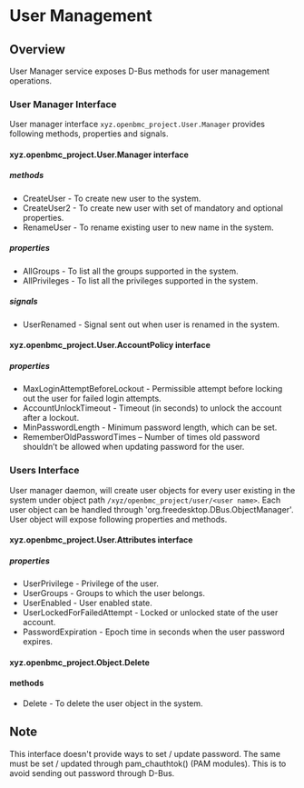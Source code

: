 # User Management

## Overview

User Manager service exposes D-Bus methods for user management operations.

### User Manager Interface

User manager interface `xyz.openbmc_project.User.Manager` provides following
methods, properties and signals.

#### xyz.openbmc_project.User.Manager interface

##### methods

- CreateUser - To create new user to the system.
- CreateUser2 - To create new user with set of mandatory and optional
  properties.
- RenameUser - To rename existing user to new name in the system.

##### properties

- AllGroups - To list all the groups supported in the system.
- AllPrivileges - To list all the privileges supported in the system.

##### signals

- UserRenamed - Signal sent out when user is renamed in the system.

#### xyz.openbmc_project.User.AccountPolicy interface

##### properties

- MaxLoginAttemptBeforeLockout - Permissible attempt before locking out the user
  for failed login attempts.
- AccountUnlockTimeout - Timeout (in seconds) to unlock the account after a
  lockout.
- MinPasswordLength - Minimum password length, which can be set.
- RememberOldPasswordTimes – Number of times old password shouldn’t be allowed
  when updating password for the user.

### Users Interface

User manager daemon, will create user objects for every user existing in the
system under object path `/xyz/openbmc_project/user/<user name>`. Each user
object can be handled through 'org.freedesktop.DBus.ObjectManager'. User object
will expose following properties and methods.

#### xyz.openbmc_project.User.Attributes interface

##### properties

- UserPrivilege - Privilege of the user.
- UserGroups - Groups to which the user belongs.
- UserEnabled - User enabled state.
- UserLockedForFailedAttempt - Locked or unlocked state of the user account.
- PasswordExpiration - Epoch time in seconds when the user password expires.

#### xyz.openbmc_project.Object.Delete

#### methods

- Delete - To delete the user object in the system.

## Note

This interface doesn't provide ways to set / update password. The same must be
set / updated through pam_chauthtok() (PAM modules). This is to avoid sending
out password through D-Bus.
